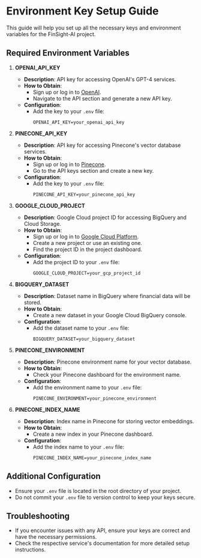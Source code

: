 # Environment Key Setup Guide

This guide will help you set up all the necessary keys and environment variables for the FinSight-AI project.

## Required Environment Variables

1. **OPENAI_API_KEY**
   - **Description**: API key for accessing OpenAI's GPT-4 services.
   - **How to Obtain**:
     - Sign up or log in to [OpenAI](https://openai.com/).
     - Navigate to the API section and generate a new API key.
   - **Configuration**:
     - Add the key to your `.env` file:
       ```plaintext
       OPENAI_API_KEY=your_openai_api_key
       ```

2. **PINECONE_API_KEY**
   - **Description**: API key for accessing Pinecone's vector database services.
   - **How to Obtain**:
     - Sign up or log in to [Pinecone](https://www.pinecone.io/).
     - Go to the API keys section and create a new key.
   - **Configuration**:
     - Add the key to your `.env` file:
       ```plaintext
       PINECONE_API_KEY=your_pinecone_api_key
       ```

3. **GOOGLE_CLOUD_PROJECT**
   - **Description**: Google Cloud project ID for accessing BigQuery and Cloud Storage.
   - **How to Obtain**:
     - Sign up or log in to [Google Cloud Platform](https://cloud.google.com/).
     - Create a new project or use an existing one.
     - Find the project ID in the project dashboard.
   - **Configuration**:
     - Add the project ID to your `.env` file:
       ```plaintext
       GOOGLE_CLOUD_PROJECT=your_gcp_project_id
       ```

4. **BIGQUERY_DATASET**
   - **Description**: Dataset name in BigQuery where financial data will be stored.
   - **How to Obtain**:
     - Create a new dataset in your Google Cloud BigQuery console.
   - **Configuration**:
     - Add the dataset name to your `.env` file:
       ```plaintext
       BIGQUERY_DATASET=your_bigquery_dataset
       ```

5. **PINECONE_ENVIRONMENT**
   - **Description**: Pinecone environment name for your vector database.
   - **How to Obtain**:
     - Check your Pinecone dashboard for the environment name.
   - **Configuration**:
     - Add the environment name to your `.env` file:
       ```plaintext
       PINECONE_ENVIRONMENT=your_pinecone_environment
       ```

6. **PINECONE_INDEX_NAME**
   - **Description**: Index name in Pinecone for storing vector embeddings.
   - **How to Obtain**:
     - Create a new index in your Pinecone dashboard.
   - **Configuration**:
     - Add the index name to your `.env` file:
       ```plaintext
       PINECONE_INDEX_NAME=your_pinecone_index_name
       ```

## Additional Configuration

- Ensure your `.env` file is located in the root directory of your project.
- Do not commit your `.env` file to version control to keep your keys secure.

## Troubleshooting

- If you encounter issues with any API, ensure your keys are correct and have the necessary permissions.
- Check the respective service's documentation for more detailed setup instructions. 